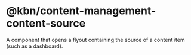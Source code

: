 # @kbn/content-management-content-source

A component that opens a flyout containing the source of a content item (such as a dashboard).
